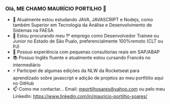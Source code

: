 ### Olá, ME CHAMO MAURÍCIO PORTILHO 👋


- 🌱 Atualmente estou estudando JAVA, JAVASCRIPT e Nodejs, como também Superior em Tecnologia da Análise e Desenvolvimento de Sistemas na FAESA
- 🔭 Estou procurando meu 1º emprego como Desenvolvedor Trainee ou Junior no Estado de São Pualo, preferencialmente 100%remoto (CLT ou PJ)
- 🧐 Possuo experiência com pequenas consultorias reais em SAP/ABAP
- 📚 Possuo Inglês fluente e atualmente estou cursando Francês no intermediário
- ⚡ Participei de algumas edições da NLW da Rocketseat para aprendizado sobre javascript e adição de projetos ao meu portfólio aqui no GitHub
- 📫 Como me contactar... Email: mportilhosares@yahoo.com ou pelo meu LinkedIn: https://www.linkedin.com/in/mauricio-portilho-soares/
